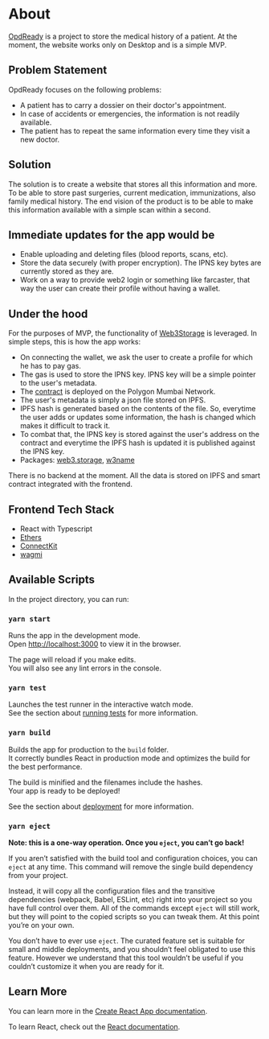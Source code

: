 # About

[OpdReady](https://opdready.com) is a project to store the medical history of a patient.
At the moment, the website works only on Desktop and is a simple MVP.

## Problem Statement

OpdReady focuses on the following problems:
* A patient has to carry a dossier on their doctor's appointment.
* In case of accidents or emergencies, the information is not readily available.
* The patient has to repeat the same information every time they visit a new doctor.

## Solution

The solution is to create a website that stores all this information and more. To be able to store past surgeries, current medication, immunizations, also family medical history. The end vision of the product is to be able to make this information available with a simple scan within a second.

## Immediate updates for the app would be
* Enable uploading and deleting files (blood reports, scans, etc).
* Store the data securely (with proper encryption). The IPNS key bytes are currently stored as they are.
* Work on a way to provide web2 login or something like farcaster, that way the user can create their profile without having a wallet.

## Under the hood

For the purposes of MVP, the functionality of [Web3Storage](https://web3.storage/) is leveraged.
In simple steps, this is how the app works:
* On connecting the wallet, we ask the user to create a profile for which he has to pay gas.
* The gas is used to store the IPNS key. IPNS key will be a simple pointer to the user's metadata.
* The [contract](https://mumbai.polygonscan.com/address/0xc904c95d0cbf50342fd92c8ab4764819f5641808) is deployed on the Polygon Mumbai Network.
* The user's metadata is simply a json file stored on IPFS.
* IPFS hash is generated based on the contents of the file. So, everytime the user adds or updates some information, the hash is changed which makes it difficult to track it.
* To combat that, the IPNS key is stored against the user's address on the contract and everytime the IPFS hash is updated it is published against the IPNS key.
* Packages: [web3.storage](https://www.npmjs.com/package/web3.storage), [w3name](https://www.npmjs.com/package/w3name)

There is no backend at the moment. All the data is stored on IPFS and smart contract integrated with the frontend.

## Frontend Tech Stack

* React with Typescript
* [Ethers](https://www.npmjs.com/package/ethers)
* [ConnectKit](https://www.npmjs.com/package/connectkit)
* [wagmi](https://www.npmjs.com/package/wagmi)

## Available Scripts

In the project directory, you can run:

### `yarn start`

Runs the app in the development mode.\
Open [http://localhost:3000](http://localhost:3000) to view it in the browser.

The page will reload if you make edits.\
You will also see any lint errors in the console.

### `yarn test`

Launches the test runner in the interactive watch mode.\
See the section about [running tests](https://facebook.github.io/create-react-app/docs/running-tests) for more information.

### `yarn build`

Builds the app for production to the `build` folder.\
It correctly bundles React in production mode and optimizes the build for the best performance.

The build is minified and the filenames include the hashes.\
Your app is ready to be deployed!

See the section about [deployment](https://facebook.github.io/create-react-app/docs/deployment) for more information.

### `yarn eject`

**Note: this is a one-way operation. Once you `eject`, you can’t go back!**

If you aren’t satisfied with the build tool and configuration choices, you can `eject` at any time. This command will remove the single build dependency from your project.

Instead, it will copy all the configuration files and the transitive dependencies (webpack, Babel, ESLint, etc) right into your project so you have full control over them. All of the commands except `eject` will still work, but they will point to the copied scripts so you can tweak them. At this point you’re on your own.

You don’t have to ever use `eject`. The curated feature set is suitable for small and middle deployments, and you shouldn’t feel obligated to use this feature. However we understand that this tool wouldn’t be useful if you couldn’t customize it when you are ready for it.

## Learn More

You can learn more in the [Create React App documentation](https://facebook.github.io/create-react-app/docs/getting-started).

To learn React, check out the [React documentation](https://reactjs.org/).
